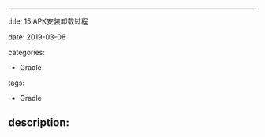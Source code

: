 ---

title: 15.APK安装卸载过程

date: 2019-03-08

categories: 

   - Gradle

tags: 

   - Gradle 

description: ​
---